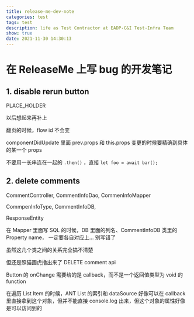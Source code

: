 ```yaml
---
title: release-me-dev-note
categories: test
tags: test
description: life as Test Contractor at EADP-C&I Test-Infra Team
show: true
date: 2021-11-30 14:30:13
---
```

# 在 ReleaseMe 上写 bug 的开发笔记

## 1. disable rerun button

PLACE_HOLDER

以后想起来再补上

翻页的时候，flow id 不会变

componentDidUpdate 里面 prev.props 和 this.props 变更的时候要精确到具体的某一个 props

不要用一长串连在一起的 `.then()` ，直接 `let foo = await bar();`

## 2. delete comments

CommentController, CommentInfoDao, CommenInfoMapper

CommpenInfoType, CommentInfoDB,

ResponseEntity

在 Mapper 里面写 SQL 的时候，DB 里面的列名、CommentInfoDB 类里的 Property name， 一定要各自对应上… 别写错了

虽然这几个类之间的关系完全搞不清楚

但还是照猫画虎撸出来了 DELETE comment api

Button 的 onChange 需要给的是 callback，而不是一个返回值类型为 void 的 function

在遍历 List Item 的时候，ANT List 的索引和 dataSource 好像可以在 callback 里直接拿到这个对象，但并不能直接 console.log 出来，但这个对象的属性好像是可以访问到的